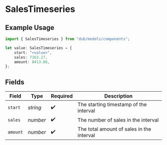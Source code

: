 # SalesTimeseries

## Example Usage

```typescript
import { SalesTimeseries } from "dub/models/components";

let value: SalesTimeseries = {
    start: "<value>",
    sales: 7163.27,
    amount: 8413.86,
};
```

## Fields

| Field                                     | Type                                      | Required                                  | Description                               |
| ----------------------------------------- | ----------------------------------------- | ----------------------------------------- | ----------------------------------------- |
| `start`                                   | *string*                                  | :heavy_check_mark:                        | The starting timestamp of the interval    |
| `sales`                                   | *number*                                  | :heavy_check_mark:                        | The number of sales in the interval       |
| `amount`                                  | *number*                                  | :heavy_check_mark:                        | The total amount of sales in the interval |